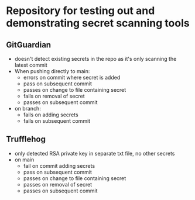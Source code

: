 # Repository for testing out and demonstrating secret scanning tools

## GitGuardian

* doesn't detect existing secrets in the repo as it's only scanning the latest commit
* When pushing directly to main:
  * errors on commit where secret is added
  * pass on subsequent commit
  * passes on change to file containing secret
  * fails on removal of secret
  * passes on subsequent commit
* on branch:
  * fails on adding secrets
  * fails on subsequent commit

## Trufflehog

* only detected RSA private key in separate txt file, no other secrets
* on main
  * fail on commit adding secrets
  * pass on subsequent commit
  * passes on change to file containing secret
  * passes on removal of secret
  * passes on subsequent commit